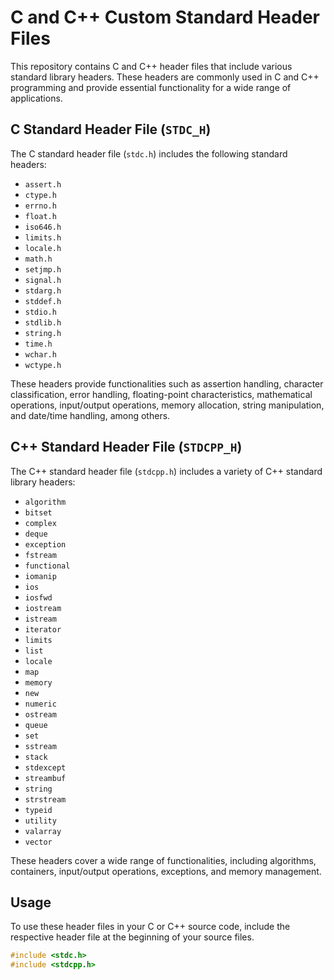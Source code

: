 # C and C++ Custom Standard Header Files

This repository contains C and C++ header files that include various standard library headers. These headers are commonly used in C and C++ programming and provide essential functionality for a wide range of applications.

## C Standard Header File (`STDC_H`)

The C standard header file (`stdc.h`) includes the following standard headers:

- `assert.h`
- `ctype.h`
- `errno.h`
- `float.h`
- `iso646.h`
- `limits.h`
- `locale.h`
- `math.h`
- `setjmp.h`
- `signal.h`
- `stdarg.h`
- `stddef.h`
- `stdio.h`
- `stdlib.h`
- `string.h`
- `time.h`
- `wchar.h`
- `wctype.h`

These headers provide functionalities such as assertion handling, character classification, error handling, floating-point characteristics, mathematical operations, input/output operations, memory allocation, string manipulation, and date/time handling, among others.

## C++ Standard Header File (`STDCPP_H`)

The C++ standard header file (`stdcpp.h`) includes a variety of C++ standard library headers:

- `algorithm`
- `bitset`
- `complex`
- `deque`
- `exception`
- `fstream`
- `functional`
- `iomanip`
- `ios`
- `iosfwd`
- `iostream`
- `istream`
- `iterator`
- `limits`
- `list`
- `locale`
- `map`
- `memory`
- `new`
- `numeric`
- `ostream`
- `queue`
- `set`
- `sstream`
- `stack`
- `stdexcept`
- `streambuf`
- `string`
- `strstream`
- `typeid`
- `utility`
- `valarray`
- `vector`

These headers cover a wide range of functionalities, including algorithms, containers, input/output operations, exceptions, and memory management.

## Usage

To use these header files in your C or C++ source code, include the respective header file at the beginning of your source files.

```c
#include <stdc.h>
#include <stdcpp.h>

